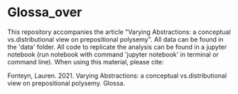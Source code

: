 # Glossa_over
This repository accompanies the article "Varying Abstractions: a conceptual vs.distributional view on prepositional polysemy". All data can be found in the 'data' folder. All code to replicate the analysis can be found in a jupyter notebook (run notebook with command 'jupyter notebook' in terminal or command line).
When using this material, please cite:

Fonteyn, Lauren. 2021. Varying Abstractions: a conceptual vs.distributional view on prepositional polysemy. Glossa.
